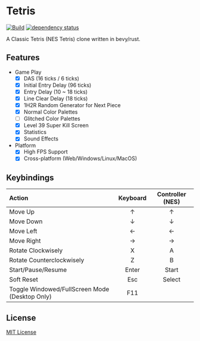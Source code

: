 # Tetris

[![Build](https://github.com/Ramirisu/tetris/actions/workflows/build.yml/badge.svg)](https://github.com/Ramirisu/tetris/actions/workflows/build.yml)
[![dependency status](https://deps.rs/repo/github/Ramirisu/tetris/status.svg)](https://deps.rs/repo/github/Ramirisu/tetris)

A Classic Tetris (NES Tetris) clone written in bevy/rust.

## Features

- Game Play
  - [x] DAS (16 ticks / 6 ticks)
  - [x] Initial Entry Delay (96 ticks)
  - [x] Entry Delay (10 ~ 18 ticks)
  - [x] Line Clear Delay (18 ticks)
  - [x] 1H2R Random Generator for Next Piece
  - [x] Normal Color Palettes
  - [ ] Glitched Color Palettes
  - [x] Level 39 Super Kill Screen
  - [x] Statistics
  - [x] Sound Effects

- Platform
  - [x] High FPS Support
  - [x] Cross-platform (Web/Windows/Linux/MacOS)

## Keybindings

| Action                                         | Keyboard | Controller (NES) |
| :--------------------------------------------- | :------: | :--------------: |
| Move Up                                        |    ↑     |        ↑         |
| Move Down                                      |    ↓     |        ↓         |
| Move Left                                      |    ←     |        ←         |
| Move Right                                     |    →     |        →         |
| Rotate Clockwisely                             |    X     |        A         |
| Rotate Counterclockwisely                      |    Z     |        B         |
| Start/Pause/Resume                             |  Enter   |      Start       |
| Soft Reset                                     |   Esc    |      Select      |
| Toggle Windowed/FullScreen Mode (Desktop Only) |   F11    |                  |

## License

[MIT License](https://opensource.org/license/MIT)
